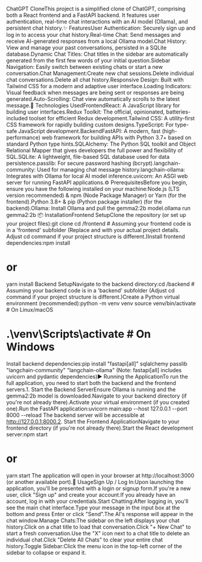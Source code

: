 ChatGPT CloneThis project is a simplified clone of ChatGPT, comprising both a React frontend and a FastAPI backend. It features user authentication, real-time chat interactions with an AI model (Ollama), and persistent chat history.✨ FeaturesUser Authentication: Securely sign up and log in to access your chat history.Real-time Chat: Send messages and receive AI-generated responses from a local Ollama model.Chat History: View and manage your past conversations, persisted in a SQLite database.Dynamic Chat Titles: Chat titles in the sidebar are automatically generated from the first few words of your initial question.Sidebar Navigation: Easily switch between existing chats or start a new conversation.Chat Management:Create new chat sessions.Delete individual chat conversations.Delete all chat history.Responsive Design: Built with Tailwind CSS for a modern and adaptive user interface.Loading Indicators: Visual feedback when messages are being sent or responses are being generated.Auto-Scrolling: Chat view automatically scrolls to the latest message.🚀 Technologies UsedFrontendReact: A JavaScript library for building user interfaces.Redux Toolkit: The official, opinionated, batteries-included toolset for efficient Redux development.Tailwind CSS: A utility-first CSS framework for rapidly building custom designs.TypeScript: For type-safe JavaScript development.BackendFastAPI: A modern, fast (high-performance) web framework for building APIs with Python 3.7+ based on standard Python type hints.SQLAlchemy: The Python SQL toolkit and Object Relational Mapper that gives developers the full power and flexibility of SQL.SQLite: A lightweight, file-based SQL database used for data persistence.passlib: For secure password hashing (bcrypt).langchain-community: Used for managing chat message history.langchain-ollama: Integrates with Ollama for local AI model inference.uvicorn: An ASGI web server for running FastAPI applications.⚙️ PrerequisitesBefore you begin, ensure you have the following installed on your machine:Node.js (LTS version recommended) & npm (Node Package Manager) or Yarn (for the frontend).Python 3.8+ & pip (Python package installer) (for the backend).Ollama: Install Ollama and pull the gemma2:2b model.ollama run gemma2:2b
📦 InstallationFrontend SetupClone the repository (or set up your project files):git clone <your-repository-url>
cd <your-project-directory>/frontend # Assuming your frontend code is in a 'frontend' subfolder
(Replace <your-repository-url> and <your-project-directory> with your actual project details. Adjust cd command if your project structure is different.)Install frontend dependencies:npm install
# or
yarn install
Backend SetupNavigate to the backend directory:cd <your-project-directory>/backend # Assuming your backend code is in a 'backend' subfolder
(Adjust cd command if your project structure is different.)Create a Python virtual environment (recommended):python -m venv venv
source venv/bin/activate # On Linux/macOS
# .\venv\Scripts\activate # On Windows
Install backend dependencies:pip install "fastapi[all]" sqlalchemy passlib "langchain-community" "langchain-ollama"
(Note: fastapi[all] includes uvicorn and pydantic dependencies)▶️ Running the ApplicationTo run the full application, you need to start both the backend and the frontend servers.1. Start the Backend ServerEnsure Ollama is running and the gemma2:2b model is downloaded.Navigate to your backend directory (if you're not already there).Activate your virtual environment (if you created one).Run the FastAPI application:uvicorn main:app --host 127.0.0.1 --port 8000 --reload
The backend server will be accessible at http://127.0.0.1:8000.2. Start the Frontend ApplicationNavigate to your frontend directory (if you're not already there).Start the React development server:npm start
# or
yarn start
The application will open in your browser at http://localhost:3000 (or another available port).🚀 UsageSign Up / Log In:Upon launching the application, you'll be presented with a login or signup form.If you're a new user, click "Sign up" and create your account.If you already have an account, log in with your credentials.Start Chatting:After logging in, you'll see the main chat interface.Type your message in the input box at the bottom and press Enter or click "Send".The AI's response will appear in the chat window.Manage Chats:The sidebar on the left displays your chat history.Click on a chat title to load that conversation.Click "+ New Chat" to start a fresh conversation.Use the "X" icon next to a chat title to delete an individual chat.Click "Delete All Chats" to clear your entire chat history.Toggle Sidebar:Click the menu icon in the top-left corner of the sidebar to collapse or expand it.
